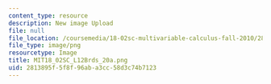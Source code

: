 ```yaml
---
content_type: resource
description: New image Upload
file: null
file_location: /coursemedia/18-02sc-multivariable-calculus-fall-2010/2813895f5f8f96aba3cc58d3c74b7123_MIT18_02SC_L12Brds_20a.png
file_type: image/png
resourcetype: Image
title: MIT18_02SC_L12Brds_20a.png
uid: 2813895f-5f8f-96ab-a3cc-58d3c74b7123
---
```

